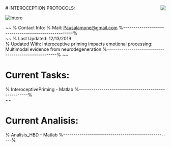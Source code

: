 <img align="right" src="http://lpen.com.ar/wp-content/uploads/2016/06/logo1.png">
# INTEROCEPTION PROTOCOLS:  

![Intero](https://user-images.githubusercontent.com/58863799/70834265-9f3df280-1dd8-11ea-8ca9-3393864b3aba.png)


~~
% Contact Info:
% Mail: Pausalamone@gmail.com
%-----------------------------------------------------%  
~~
% Last Updated: 12/13/2019  
% Updated With: Interoceptive priming impacts emotional processing: Multimodal evidence from neurodegeneration
%-----------------------------------------------------%
~~
# Current Tasks:  
% InteroceptivePriming - Matlab
%-----------------------------------------------------%  
~~
# Current Analisis:
% Analisis_HBD - Matlab
%-----------------------------------------------------% 

